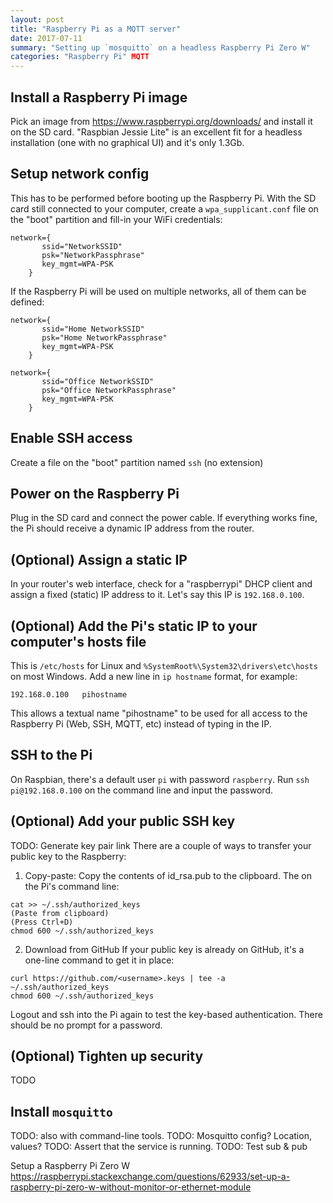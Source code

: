 ```yaml
---
layout: post
title: "Raspberry Pi as a MQTT server"
date: 2017-07-11
summary: "Setting up `mosquitto` on a headless Raspberry Pi Zero W"
categories: "Raspberry Pi" MQTT
---
```


## Install a Raspberry Pi image
Pick an image from https://www.raspberrypi.org/downloads/ and install it on the SD card. "Raspbian Jessie Lite" is an excellent fit for a headless installation (one with no graphical UI) and it's only 1.3Gb.

## Setup network config
This has to be performed before booting up the Raspberry Pi. With the SD card still connected to your computer, create a `wpa_supplicant.conf` file on the "boot" partition and fill-in your WiFi credentials:
```
network={
       ssid="NetworkSSID"
       psk="NetworkPassphrase"
       key_mgmt=WPA-PSK
    }
```
If the Raspberry Pi will be used on multiple networks, all of them can be defined:
```
network={
       ssid="Home NetworkSSID"
       psk="Home NetworkPassphrase"
       key_mgmt=WPA-PSK
    }

network={
       ssid="Office NetworkSSID"
       psk="Office NetworkPassphrase"
       key_mgmt=WPA-PSK
    }
```
## Enable SSH access
Create a file on the "boot" partition named `ssh` (no extension)

## Power on the Raspberry Pi
Plug in the SD card and connect the power cable. If everything works fine, the Pi should receive a dynamic IP address from the router. 

## (Optional) Assign a static IP
In your router's web interface, check for a "raspberrypi" DHCP client and assign a fixed (static) IP address to it. Let's say this IP is `192.168.0.100`.

## (Optional) Add the Pi's static IP to your computer's hosts file
This is `/etc/hosts` for Linux and `%SystemRoot%\System32\drivers\etc\hosts` on most Windows. Add a new line in `ip hostname` format, for example:
```
192.168.0.100   pihostname
```
This allows a textual name "pihostname" to be used for all access to the Raspberry Pi (Web, SSH, MQTT, etc) instead of typing in the IP.

## SSH to the Pi
On Raspbian, there's a default user `pi` with password `raspberry`. Run `ssh pi@192.168.0.100` on the command line and input the password.

## (Optional) Add your public SSH key
TODO: Generate key pair link
There are a couple of ways to transfer your public key to the Raspberry:
1. Copy-paste: 
Copy the contents of id_rsa.pub to the clipboard. The on the Pi's command line:
```
cat >> ~/.ssh/authorized_keys
(Paste from clipboard)
(Press Ctrl+D)
chmod 600 ~/.ssh/authorized_keys
```
2. Download from GitHub
If your public key is already on GitHub, it's a one-line command to get it in place:
```
curl https://github.com/<username>.keys | tee -a ~/.ssh/authorized_keys
chmod 600 ~/.ssh/authorized_keys
```
Logout and ssh into the Pi again to test the key-based authentication. There should be no prompt for a password.

## (Optional) Tighten up security
TODO

## Install `mosquitto`
TODO: also with command-line tools.
TODO: Mosquitto config? Location, values?
TODO: Assert that the service is running.
TODO: Test sub & pub

Setup a Raspberry Pi Zero W
https://raspberrypi.stackexchange.com/questions/62933/set-up-a-raspberry-pi-zero-w-without-monitor-or-ethernet-module
